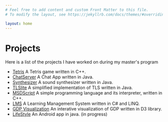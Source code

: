 ```yaml
---
# Feel free to add content and custom Front Matter to this file.
# To modify the layout, see https://jekyllrb.com/docs/themes/#overriding-theme-defaults

layout: home
---
```


# Projects

Here is a list of the projects I have worked on during my master's program

 - [Tetris](https://github.com/RobbieZhao/Tetris) A Tetris game written in C++.
 - [ChatServer](https://github.com/RobbieZhao/ChatServer) A Chat App written in Java.
 - [Synthesizer](https://github.com/RobbieZhao/Synthesizer) A sound synthesizer written in Java.
 - [TLSlite](https://github.com/RobbieZhao/TLSlite) A simplified implementation of TLS written in Java.
 - [MSDScript](https://github.com/RobbieZhao/MSDScript) A simple programming language and its interpreter, written in C++.
 - [LMS](https://github.com/RobbieZhao/LMS) A Learning Management System written in C# and LINQ.
 - [GDP Visualization](https://github.com/RobbieZhao/GDP_visualization) An interative visualization of GDP written in D3 library.
 - [LifeStyle](https://github.com/RobbieZhao/LifeStyle) An Android app in java. (in progress) 
